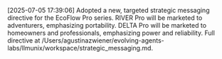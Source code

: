 [2025-07-05 17:39:06] Adopted a new, targeted strategic messaging directive for the EcoFlow Pro series. RIVER Pro will be marketed to adventurers, emphasizing portability. DELTA Pro will be marketed to homeowners and professionals, emphasizing power and reliability. Full directive at /Users/agustinazwiener/evolving-agents-labs/llmunix/workspace/strategic_messaging.md.
